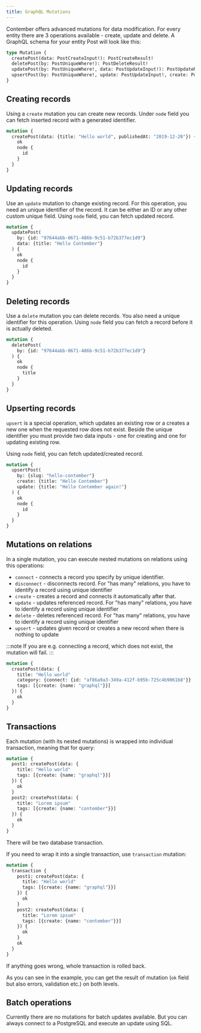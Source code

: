 ```yaml
---
title: GraphQL Mutations
---
```


Contember offers advanced mutations for data modification. For every entity there are 3 operations available - create, update and delete. A GraphQL schema for your entity Post will look like this:

```graphql
type Mutation {
  createPost(data: PostCreateInput!): PostCreateResult!
  deletePost(by: PostUniqueWhere!): PostDeleteResult!
  updatePost(by: PostUniqueWhere!, data: PostUpdateInput!): PostUpdateResult!
  upsertPost(by: PostUniqueWhere!, update: PostUpdateInput!, create: PostCreateInput!): PostUpsertResult!
}
```  

## Creating records

Using a `create` mutation you can create new records. Under `node` field you can fetch inserted record with a generated identifier.

```graphql
mutation {
  createPost(data: {title: "Hello world", publishedAt: "2019-12-20"}) {
    ok
    node {
      id
    }
  }
}
```

## Updating records

Use an `update` mutation to change existing record. For this operation, you need an unique identifier of the record. It can be either an ID or any other custom unique field. Using `node` field, you can fetch updated record.

```graphql
mutation {
  updatePost(
    by: {id: "97644abb-0671-486b-9c51-b72b377ec1d9"}
    data: {title: "Hello Contember"}
  ) {
    ok
    node {
      id
    }
  }
}
```

## Deleting records

Use a `delete` mutation you can delete records. You also need a unique identifier for this operation. Using `node` field you can fetch a record before it is actually deleted. 

```graphql
mutation {
  deletePost(
    by: {id: "97644abb-0671-486b-9c51-b72b377ec1d9"}
  ) {
    ok
    node {
      title
    }
  }
}
```

## Upserting records

`upsert` is a special operation, which updates an existing row or a creates a new one when the requested row does not exist. Beside the unique identifier you must provide two data inputs - one for creating and one for updating existing row.

Using `node` field, you can fetch updated/created record.

```graphql
mutation {
  upsertPost(
    by: {slug: "hello-contember"}
    create: {title: "Hello Contember"}
    update: {title: "Hello Contember again!"}
  ) {
    ok
    node {
      id
    }
  }
}
```

## Mutations on relations

In a single mutation, you can execute nested mutations on relations using this operations:

- `connect` - connects a record you specify by unique identifier.
- `disconnect` - disconnects record. For "has many" relations, you have to identify a record using unique identifier
- `create` - creates a record and connects it automatically after that.
- `update` - updates referenced record. For "has many" relations, you have to identify a record using unique identifier
- `delete` - deletes referenced record. For "has many" relations, you have to identify a record using unique identifier
- `upsert` - updates given record or creates a new record when there is nothing to update

:::note
If you are e.g. connecting a record, which does not exist, the mutation will fail.
:::

```graphql
mutation {
  createPost(data: {
    title: "Hello world"
    category: {connect: {id: "af86a9a3-349a-412f-b95b-725c4b9061b8"}}
    tags: [{create: {name: "graphql"}}]
  }) {
    ok
  }
}
```   

## Transactions

Each mutation (with its nested mutations) is wrapped into individual transaction, meaning that for query:
```graphql
mutation {
  post1: createPost(data: {
    title: "Hello world"
    tags: [{create: {name: "graphql"}}]
  }) {
    ok
  }
  post2: createPost(data: {
    title: "Lorem ipsum"
    tags: [{create: {name: "contember"}}]
  }) {
    ok
  }
}
``` 

There will be two database transaction. 

If you need to wrap it into a single transaction, use `transaction` mutation:
```graphql
mutation {
  transaction {
    post1: createPost(data: {
      title: "Hello world"
      tags: [{create: {name: "graphql"}}]
    }) {
      ok
    }
    post2: createPost(data: {
      title: "Lorem ipsum"
      tags: [{create: {name: "contember"}}]
    }) {
      ok
    }
    ok
  }
}
```

If anything goes wrong, whole transaction is rolled back.

As you can see in the example, you can get the result of mutation (`ok` field but also errors, validation etc.) on both levels. 


## Batch operations

Currently there are no mutations for batch updates available. But you can always connect to a PostgreSQL and execute an update using SQL.
